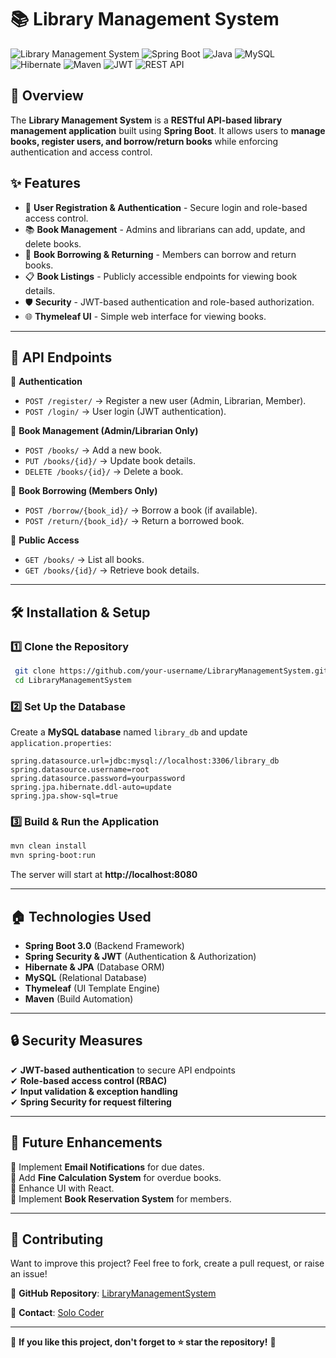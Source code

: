 # 📚 Library Management System  
![Library Management System](https://img.shields.io/badge/Version-1.0-blue) ![Spring Boot](https://img.shields.io/badge/SpringBoot-3.0-green) ![Java](https://img.shields.io/badge/Java-17-orange) ![MySQL](https://img.shields.io/badge/MySQL-8.0-blue) ![Hibernate](https://img.shields.io/badge/Hibernate-6.5-yellow) ![Maven](https://img.shields.io/badge/Maven-3.9-red) ![JWT](https://img.shields.io/badge/JWT-Auth-purple) ![REST API](https://img.shields.io/badge/REST-API-lightgrey)  

## 🚀 Overview  
The **Library Management System** is a **RESTful API-based library management application** built using **Spring Boot**. It allows users to **manage books, register users, and borrow/return books** while enforcing authentication and access control.  

## ✨ Features
- 🔐 **User Registration & Authentication** - Secure login and role-based access control.
- 📚 **Book Management** - Admins and librarians can add, update, and delete books.
- 📖 **Book Borrowing & Returning** - Members can borrow and return books.
- 📋 **Book Listings** - Publicly accessible endpoints for viewing book details.
- 🛡️ **Security** - JWT-based authentication and role-based authorization.
- 🌐 **Thymeleaf UI** - Simple web interface for viewing books.

---

## 📱 API Endpoints  
🔹 **Authentication**  
- `POST /register/` → Register a new user (Admin, Librarian, Member).  
- `POST /login/` → User login (JWT authentication).  

🔹 **Book Management (Admin/Librarian Only)**  
- `POST /books/` → Add a new book.  
- `PUT /books/{id}/` → Update book details.  
- `DELETE /books/{id}/` → Delete a book.  

🔹 **Book Borrowing (Members Only)**  
- `POST /borrow/{book_id}/` → Borrow a book (if available).  
- `POST /return/{book_id}/` → Return a borrowed book.  

🔹 **Public Access**  
- `GET /books/` → List all books.  
- `GET /books/{id}/` → Retrieve book details.  

---

## 🛠 Installation & Setup  

### 1️⃣ **Clone the Repository**  
```sh
 git clone https://github.com/your-username/LibraryManagementSystem.git
 cd LibraryManagementSystem
```

### 2️⃣ **Set Up the Database**  
Create a **MySQL database** named `library_db` and update `application.properties`:  
```properties
spring.datasource.url=jdbc:mysql://localhost:3306/library_db
spring.datasource.username=root
spring.datasource.password=yourpassword
spring.jpa.hibernate.ddl-auto=update
spring.jpa.show-sql=true
```

### 3️⃣ **Build & Run the Application**  
```sh
mvn clean install
mvn spring-boot:run
```
The server will start at **http://localhost:8080**  

---

## 🏠 Technologies Used  
- **Spring Boot 3.0** (Backend Framework)  
- **Spring Security & JWT** (Authentication & Authorization)  
- **Hibernate & JPA** (Database ORM)  
- **MySQL** (Relational Database)  
- **Thymeleaf** (UI Template Engine)  
- **Maven** (Build Automation)  

---

## 🔒 Security Measures  
✔ **JWT-based authentication** to secure API endpoints  
✔ **Role-based access control (RBAC)**  
✔ **Input validation & exception handling**  
✔ **Spring Security for request filtering**  

---

## 🚀 Future Enhancements  
🔹 Implement **Email Notifications** for due dates.  
🔹 Add **Fine Calculation System** for overdue books.  
🔹 Enhance UI with React.  
🔹 Implement **Book Reservation System** for members.  

---

## 🤝 Contributing  
Want to improve this project? Feel free to fork, create a pull request, or raise an issue!  

🔗 **GitHub Repository**: [LibraryManagementSystem](https://github.com/solocoder9/Library-Management-System)  

💎 **Contact**: [Solo Coder](mailto:solocoder9@gmail.com)  

---

🎯 **If you like this project, don't forget to ⭐ star the repository!** 🚀

